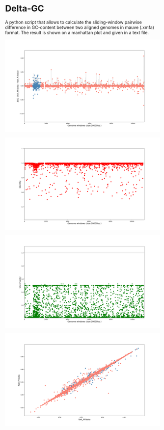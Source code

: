 # Delta-GC

A python script that allows to calculate the sliding-window pairwise difference in GC-content between two aligned genomes in mauve (.xmfa) format. The result is shown on a manhattan plot and given in a text file. 

![alt text](https://github.com/Mass23/Delta-GC/blob/master/Figure_1.png)

![alt text](https://github.com/Mass23/Delta-GC/blob/master/Figure_2.png)

![alt text](https://github.com/Mass23/Delta-GC/blob/master/Figure_3.png)

![alt text](https://github.com/Mass23/Delta-GC/blob/master/Figure_4.png)
